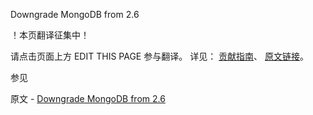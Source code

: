  Downgrade MongoDB from 2.6

 ！本页翻译征集中！

请点击页面上方 EDIT THIS PAGE 参与翻译。
详见：
[贡献指南]( https://github.com/whaleal/MongoDB-Manual-zh/blob/master/CONTRIBUTING.md )、
[原文链接](  https://docs.mongodb.com/manual/release-notes/2.6-downgrade/  )。

 参见

原文 - [Downgrade MongoDB from 2.6]( https://docs.mongodb.com/manual/release-notes/2.6-downgrade/ )

